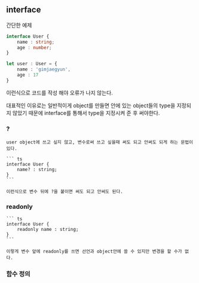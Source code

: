 ## interface

간단한 예제
``` ts
interface User {
    name : string;
    age : number;
}

let user : User = {
    name : 'gimjaegyun',
    age : 17
}
```
이런식으로 코드를 작성 해야 오류가 나지 않는다.

대표적인 이유로는 일반적이게 object를 만들면 안에 있는 object들의 type을 지정되지 않았기 때문에 interface를 통해서 type을 지정시켜 준 후 써야한다.

### ?

    user object에 쓰고 싶지 않고, 변수로써 쓰고 싶을때 써도 되고 안써도 되게 하는 문법이 있다.

    ``` ts
    interface User {
        name? : string;
    }
    ```

    이런식으로 변수 뒤에 ?을 붙이면 써도 되고 안써도 된다.

### readonly

    ``` ts
    interface User {
        readonly name : string;
    }
    ```

    이렇게 변수 앞에 readonly를 쓰면 선언과 object안에 쓸 수 있지만 변경을 할 수가 없다.

### 함수 정의

    